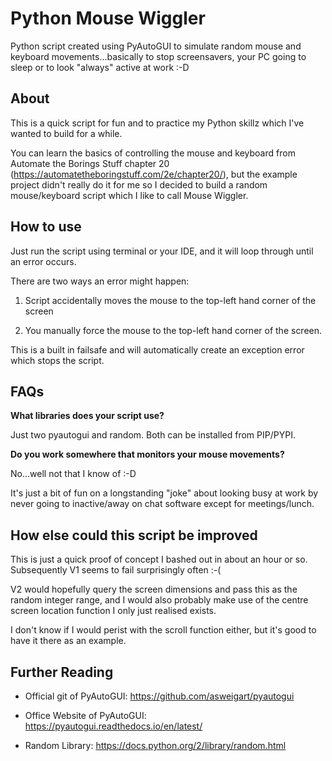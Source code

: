 # Python Mouse Wiggler
Python script created using PyAutoGUI to simulate random mouse and keyboard movements...basically to stop screensavers, your PC going to sleep or to look "always" active at work :-D

## About

This is a quick script for fun and to practice my Python skillz which I've wanted to build for a while.

You can learn the basics of controlling the mouse and keyboard from Automate the Borings Stuff chapter 20 (https://automatetheboringstuff.com/2e/chapter20/), but the example project didn't really do it for me so I decided to build a random mouse/keyboard script which I like to call Mouse Wiggler.

## How to use

Just run the script using terminal or your IDE, and it will loop through until an error occurs.

There are two ways an error might happen:

1. Script accidentally moves the mouse to the top-left hand corner of the screen

2. You manually force the mouse to the top-left hand corner of the screen.

This is a built in failsafe and will automatically create an exception error which stops the script.

## FAQs

**What libraries does your script use?**

Just two pyautogui and random. Both can be installed from PIP/PYPI.

**Do you work somewhere that monitors your mouse movements?**

No...well not that I know of :-D

It's just a bit of fun on a longstanding "joke" about looking busy at work by never going to inactive/away on chat software except for meetings/lunch.

## How else could this script be improved

This is just a quick proof of concept I bashed out in about an hour or so. Subsequently V1 seems to fail surprisingly often :-(

V2 would hopefully query the screen dimensions and pass this as the random integer range, and I would also probably make use of the centre screen location function I only just realised exists.

I don't know if I would perist with the scroll function either, but it's good to have it there as an example.

## Further Reading

- Official git of PyAutoGUI: https://github.com/asweigart/pyautogui 

- Office Website of PyAutoGUI: https://pyautogui.readthedocs.io/en/latest/

- Random Library:  https://docs.python.org/2/library/random.html
